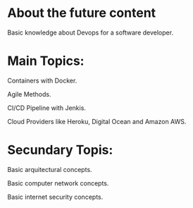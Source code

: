# About the future content
Basic knowledge about Devops for a software developer.
# Main Topics:

<p>Containers with Docker.</p>
<p>Agile Methods.</p>
<p>CI/CD Pipeline with Jenkis.</p>
<p>Cloud Providers like Heroku, Digital Ocean and Amazon AWS.</p>

# Secundary Topis:
<p>Basic arquitectural concepts.</p>
<p>Basic computer network concepts.</p>
<p>Basic internet security concepts.</p>
